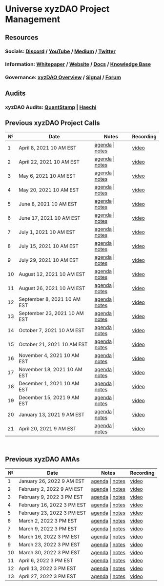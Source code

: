 # **Universe xyzDAO Project Management**

## **Resources**
### Socials: [Discord](https://discord.gg/nfu) / [YouTube](https://www.youtube.com/channel/UCWt00md9T2b4iTsHWp_Fapw) / [Medium](https://medium.com/universe-xyz) / [Twitter](https://twitter.com/universe_xyz)
 
### Information: [Whitepaper](https://github.com/UniverseXYZ/UniverseXYZ-Whitepaper) / [Website](https://universe.xyz/) / [Docs](https://docs.universe.xyz/) / [Knowledge Base](https://universe.freshdesk.com/support/solutions)

### Governance: [xyzDAO Overview](https://dao.universe.xyz/governance/overview) / [Signal](https://signal.universe.xyz/#/) / [Forum](https://forum.universe.xyz/)

## **Audits**
### xyzDAO Audits: [QuantStamp](https://github.com/UniverseXYZ/xyzDAO-PM/blob/master/audits/Quantstamp-DAO.pdf) | [Haechi](https://github.com/UniverseXYZ/xyzDAO-PM/blob/master/audits/HAECHI-DAO.pdf)

## Previous xyzDAO Project Calls

 №  | Date                             | Notes          | Recording            |
--- | -------------------------------- | -------------- | -------------------- |
 1  | April 8, 2021 10 AM EST       | [agenda](https://github.com/UniverseXYZ/xyzDAO-PM/issues/1) \| [notes](https://github.com/UniverseXYZ/xyzDAO-PM/blob/master/Universe%20xyzDAO%20Project%20Calls/call_1.md)     | [video](https://youtu.be/3K4-cWBGl7Y) |
 2  | April 22, 2021 10 AM EST      | [agenda](https://github.com/UniverseXYZ/xyzDAO-PM/issues/2) \| [notes](https://github.com/UniverseXYZ/xyzDAO-PM/blob/master/Universe%20xyzDAO%20Project%20Calls/call_02.md)    | [video](https://youtu.be/JAZOA0ibCVA) |
 3  | May 6, 2021 10 AM EST         | [agenda](https://github.com/UniverseXYZ/xyzDAO-PM/issues/4) \| [notes](https://github.com/UniverseXYZ/xyzDAO-PM/blob/master/Universe%20xyzDAO%20Project%20Calls/call_03.md)    | [video](https://youtu.be/pYz3H-tWTOE) |
 4  | May 20, 2021 10 AM EST        | [agenda](https://github.com/UniverseXYZ/xyzDAO-PM/issues/7) \| [notes](https://github.com/UniverseXYZ/xyzDAO-PM/blob/master/Universe%20xyzDAO%20Project%20Calls/call_04.md)    | [video](https://youtu.be/_0YsbpMqF4E) |
 5  | June 8, 2021 10 AM EST        | [agenda](https://github.com/UniverseXYZ/xyzDAO-PM/issues/11) \| [notes](https://github.com/UniverseXYZ/xyzDAO-PM/blob/master/Universe%20xyzDAO%20Project%20Calls/call_05.md)    | [video](https://youtu.be/glRSBWgwQ34) |
 6  | June 17, 2021 10 AM EST       | [agenda](https://github.com/UniverseXYZ/xyzDAO-PM/issues/13) \| [notes](https://github.com/UniverseXYZ/xyzDAO-PM/blob/master/Universe%20xyzDAO%20Project%20Calls/call_06.md)    | [video](https://youtu.be/IZG1eB5zevw) |
 7  | July 1, 2021 10 AM EST        | [agenda](https://github.com/UniverseXYZ/xyzDAO-PM/issues/14) \| [notes](https://github.com/UniverseXYZ/xyzDAO-PM/blob/master/Universe%20xyzDAO%20Project%20Calls/call_07.md)    | [video](https://youtu.be/VVBaY-zbCec) |
 8  | July 15, 2021 10 AM EST       | [agenda](https://github.com/UniverseXYZ/xyzDAO-PM/issues/18) \| [notes](https://github.com/UniverseXYZ/xyzDAO-PM/blob/master/Universe%20xyzDAO%20Project%20Calls/call_08.md)    | [video](https://youtu.be/6NlsAzwf40M) |
 9  | July 29, 2021 10 AM EST       | [agenda](https://github.com/UniverseXYZ/xyzDAO-PM/issues/20) \| [notes](https://github.com/UniverseXYZ/xyzDAO-PM/blob/master/Universe%20xyzDAO%20Project%20Calls/call_09.md)    | [video](https://youtu.be/e-WTjMysyHY) |
 10 | August 12, 2021 10 AM EST    | [agenda](https://github.com/UniverseXYZ/xyzDAO-PM/issues/23) \| [notes](https://github.com/UniverseXYZ/xyzDAO-PM/blob/master/Universe%20xyzDAO%20Project%20Calls/call_10.md)     | [video](https://youtu.be/H4Fjo08ReJM) |
 11 | August 26, 2021 10 AM EST    | [agenda](https://github.com/UniverseXYZ/xyzDAO-PM/issues/24) \| [notes](https://github.com/UniverseXYZ/xyzDAO-PM/blob/master/Universe%20xyzDAO%20Project%20Calls/call_11.md)     | [video](https://youtu.be/497EfHx4o7k) |
 12 | September 8, 2021 10 AM EST  | [agenda](https://github.com/UniverseXYZ/xyzDAO-PM/issues/25) \| [notes](https://github.com/UniverseXYZ/xyzDAO-PM/blob/master/Universe%20xyzDAO%20Project%20Calls/call_12.md)     | [video](https://youtu.be/N9XX4RF8N64) |
 13 | September 23, 2021 10 AM EST | [agenda](https://github.com/UniverseXYZ/xyzDAO-PM/issues/30) \| [notes](https://github.com/UniverseXYZ/xyzDAO-PM/blob/master/Universe%20xyzDAO%20Project%20Calls/call_13.md)     | [video](https://youtu.be/U1S6s3Lvdt8) |
 14 | October 7, 2021 10 AM EST    | [agenda](https://github.com/UniverseXYZ/xyzDAO-PM/issues/31) \| [notes](https://github.com/UniverseXYZ/xyzDAO-PM/blob/master/Universe%20xyzDAO%20Project%20Calls/call_14.md)     | [video](https://youtu.be/otSaW_UN1MA) |
 15 | October 21, 2021 10 AM EST   | [agenda](https://github.com/UniverseXYZ/xyzDAO-PM/issues/32) \| [notes](https://github.com/UniverseXYZ/xyzDAO-PM/blob/master/Universe%20xyzDAO%20Project%20Calls/call_15.md)     | [video](https://youtu.be/BKVvObpaOV8) |
 16 | November 4, 2021 10 AM EST   | [agenda](https://github.com/UniverseXYZ/xyzDAO-PM/issues/33) \| [notes](https://github.com/UniverseXYZ/xyzDAO-PM/blob/master/Universe%20xyzDAO%20Project%20Calls/call_16.md)     | [video](https://youtu.be/8Hweakx2EEU) |
 17 | November 18, 2021 10 AM EST  | [agenda](https://github.com/UniverseXYZ/xyzDAO-PM/issues/34) \| [notes](https://github.com/UniverseXYZ/xyzDAO-PM/blob/master/Universe%20xyzDAO%20Project%20Calls/call_17.md)     | [video](https://youtu.be/VCk0fhQz8mw) |
 18 | December 1, 2021 10 AM EST   | [agenda](https://github.com/UniverseXYZ/xyzDAO-PM/issues/35) \| [notes](https://github.com/UniverseXYZ/xyzDAO-PM/blob/master/Universe%20xyzDAO%20Project%20Calls/call_18.md)     | [video](https://youtu.be/z8NQYiieuvQ) |
 19 | December 15, 2021 9 AM EST   | [agenda](https://github.com/UniverseXYZ/xyzDAO-PM/issues/36) \| [notes](https://github.com/UniverseXYZ/xyzDAO-PM/blob/master/Universe%20xyzDAO%20Project%20Calls/call_19.md)     | [video](https://youtu.be/m5CmlWfKdkw) |
 20 | January 13, 2021 9 AM EST    | [agenda](https://github.com/UniverseXYZ/xyzDAO-PM/issues/37) \| [notes](https://github.com/UniverseXYZ/xyzDAO-PM/blob/master/Universe%20xyzDAO%20Project%20Calls/call_20.md)     | [video](https://youtu.be/yCuMugf6bFo) |
 21 | April 20, 2021 9 AM EST    | [agenda](https://github.com/UniverseXYZ/xyzDAO-PM/issues/50) \| [notes]()     | [video](https://youtu.be/uXt3Ywd99co) |


<br>

## Previous xyzDAO AMAs

 №  | Date                             | Notes          | Recording            |
--- | -------------------------------- | -------------- | -------------------- |
 1 | January 26, 2022 9 AM EST    | [agenda](https://github.com/UniverseXYZ/xyzDAO-PM/issues/38) \| [notes](https://github.com/UniverseXYZ/xyzDAO-PM/blob/master/Universe%20xyzDAO%20Project%20Calls/ama_1.md)     | [video](https://youtu.be/JVhbjAvQxnM) |
 2 | February 2, 2022 9 AM EST    | [agenda](https://github.com/UniverseXYZ/xyzDAO-PM/issues/39) \| [notes](https://github.com/UniverseXYZ/xyzDAO-PM/blob/master/Universe%20xyzDAO%20Project%20Calls/ama_2.md)     | [video](https://youtu.be/AujNpydtEX8) |
 3 | February 9, 2022 3 PM EST    | [agenda](https://github.com/UniverseXYZ/xyzDAO-PM/issues/40) \| [notes](https://github.com/UniverseXYZ/xyzDAO-PM/blob/master/Universe%20xyzDAO%20Project%20Calls/ama_3.md)     | [video](https://youtu.be/GtuncSFIZEM) |
 4 | February 16, 2022 3 PM EST   | [agenda](https://github.com/UniverseXYZ/xyzDAO-PM/issues/41) \| [notes](https://github.com/UniverseXYZ/xyzDAO-PM/blob/master/Universe%20xyzDAO%20Project%20Calls/ama_4.md)     | [video](https://youtu.be/XGCrJ8x_wYI) |
 5 | February 23, 2022 3 PM EST   | [agenda](https://github.com/UniverseXYZ/xyzDAO-PM/issues/42) \| [notes](https://github.com/UniverseXYZ/xyzDAO-PM/blob/master/Universe%20xyzDAO%20Project%20Calls/ama_5.md)     | [video](https://youtu.be/hJde3E-fuB4) |
 6 | March 2, 2022 3 PM EST       | [agenda](https://github.com/UniverseXYZ/xyzDAO-PM/issues/43) \| [notes](https://github.com/UniverseXYZ/xyzDAO-PM/blob/master/Universe%20xyzDAO%20Project%20Calls/ama_6.md)     | [video](https://youtu.be/MlmaMbrq2do) |
 7 | March 9, 2022 3 PM EST       | [agenda](https://github.com/UniverseXYZ/xyzDAO-PM/issues/44) \| [notes](https://github.com/UniverseXYZ/xyzDAO-PM/blob/master/Universe%20xyzDAO%20Project%20Calls/ama_7.md)     | [video](https://youtu.be/1q0eM9tKe_o) |
 8 | March 16, 2022 3 PM EST       | [agenda](https://github.com/UniverseXYZ/xyzDAO-PM/issues/45) \| [notes](https://github.com/UniverseXYZ/xyzDAO-PM/blob/master/Universe%20xyzDAO%20Project%20Calls/ama_8.md)     | [video](https://youtu.be/WeVpd3zVAnY) |
 9 | March 23, 2022 3 PM EST    | [agenda](https://github.com/UniverseXYZ/xyzDAO-PM/issues/46) \| [notes](https://github.com/UniverseXYZ/xyzDAO-PM/blob/master/Universe%20xyzDAO%20Project%20Calls/ama_9.md)     | [video](https://youtu.be/KLMUdyzaA5U) |
10 | March 30, 2022 3 PM EST    | [agenda](https://github.com/UniverseXYZ/xyzDAO-PM/issues/47) \| [notes](https://github.com/UniverseXYZ/xyzDAO-PM/blob/master/Universe%20xyzDAO%20Project%20Calls/ama_10.md)     | [video](https://youtu.be/0BwFX1lkCuY) |
11 | April 6, 2022 3 PM EST    | [agenda](https://github.com/UniverseXYZ/xyzDAO-PM/issues/48) \| [notes](https://github.com/UniverseXYZ/xyzDAO-PM/blob/master/Universe%20xyzDAO%20Project%20Calls/ama_11.md)     | [video](https://youtu.be/MHt6NGk1ST4) |
12 | April 13, 2022 3 PM EST    | [agenda](https://github.com/UniverseXYZ/xyzDAO-PM/issues/49) \| [notes](https://github.com/UniverseXYZ/xyzDAO-PM/blob/master/Universe%20xyzDAO%20Project%20Calls/ama_12.md)     | [video](https://youtu.be/bt-XOOY0oY0) |
13 | April 27, 2022 3 PM EST    | [agenda](https://github.com/UniverseXYZ/xyzDAO-PM/issues/51) \| [notes]()     | [video](https://youtu.be/0HhWcZQPFII) |
